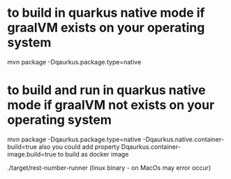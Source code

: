 # to build in quarkus native mode if graalVM exists on your operating system
mvn package -Dqaurkus.package.type=native

# to build and run in quarkus native mode if graalVM not exists on your operating system 
mvn package -Dqaurkus.package.type=native -Dqaurkus.native.container-build=true
also you could add property Dqaurkus.container-image.build=true to build as docker image

./target/rest-number-runner (linux binary - on MacOs may error occur)
